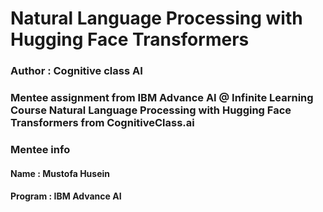 # Natural Language Processing with Hugging Face Transformers
### Author : Cognitive class AI
### Mentee assignment from IBM Advance AI @ Infinite Learning Course Natural Language Processing with Hugging Face Transformers from CognitiveClass.ai
### Mentee info
#### Name : Mustofa Husein
#### Program : IBM Advance AI
